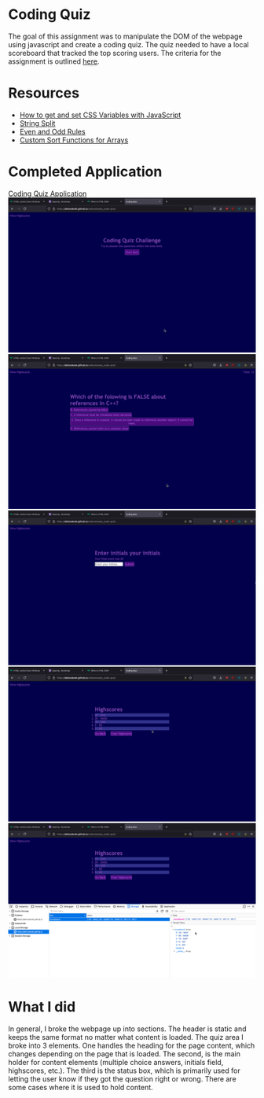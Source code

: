 # Coding Quiz
The goal of this assignment was to manipulate the DOM of the webpage using javascript and create a coding quiz. The quiz needed to have a local scoreboard that tracked the top scoring users. The criteria for the assignment is outlined [here](./assets/AssignmentCriteria.md).

# Resources
- [How to get and set CSS Variables with JavaScript](https://davidwalsh.name/css-variables-javascript)
- [String Split](https://www.w3schools.com/jsref/jsref_split.asp)
- [Even and Odd Rules](https://www.w3.org/Style/Examples/007/evenodd.en.html)
- [Custom Sort Functions for Arrays](https://developer.mozilla.org/en-US/docs/Web/JavaScript/Reference/Global_Objects/Array/sort)

# Completed Application
[Coding Quiz Application](https://delizoderek.github.io/uwbootcamp_code-quiz/)
![Start Page](./assets/media/CodeQuiz1.png)
![Question Page](./assets/media/CodeQuiz2.png)
![Submit Initials](./assets/media/CodeQuiz3.png)
![Highscores](./assets/media/CodeQuiz4.png)
![Highscores and Local Storage](./assets/media/CodeQuiz5.png)

# What I did
In general, I broke the webpage up into sections. The header is static and keeps the same format no matter what content is loaded. The quiz area I broke into 3 elements. One handles the heading for the page content, which changes depending on the page that is loaded. The second, is the main holder for content elements (multiple choice answers, initials field, highscores, etc.). The third is the status box, which is primarily used for letting the user know if they got the question right or wrong. There are some cases where it is used to hold content.